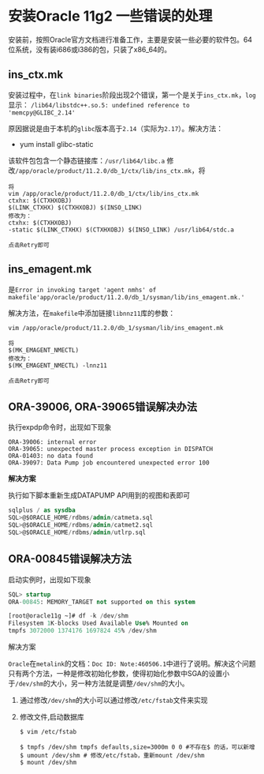 # 安装Oracle 11g2 一些错误的处理

安装前，按照Oracle官方文档进行准备工作，主要是安装一些必要的软件包。64位系统，没有装i686或i386的包，只装了x86_64的。

## ins_ctx.mk

安装过程中，在`link binaries`阶段出现2个错误，第一个是关于`ins_ctx.mk`，`log`显示：
`/lib64/libstdc++.so.5: undefined reference to 'memcpy@GLIBC_2.14'`

原因据说是由于本机的`glibc`版本高于`2.14`（实际为`2.17`）。解决方法：

* yum install glibc-static

该软件包包含一个静态链接库：`/usr/lib64/libc.a`
修改`/app/oracle/product/11.2.0/db_1/ctx/lib/ins_ctx.mk`，将

```vim
将
vim /app/oracle/product/11.2.0/db_1/ctx/lib/ins_ctx.mk
ctxhx: $(CTXHXOBJ)
$(LINK_CTXHX) $(CTXHXOBJ) $(INSO_LINK)
修改为：
ctxhx: $(CTXHXOBJ)
-static $(LINK_CTXHX) $(CTXHXOBJ) $(INSO_LINK) /usr/lib64/stdc.a

点击Retry即可
```

## ins_emagent.mk

是`Error in invoking target 'agent nmhs' of makefile'app/oracle/product/11.2.0/db_1/sysman/lib/ins_emagent.mk.'`

解决方法，在`makefile`中添加链接`libnnz11`库的参数：

```vim
vim /app/oracle/product/11.2.0/db_1/sysman/lib/ins_emagent.mk

将
$(MK_EMAGENT_NMECTL)
修改为：
$(MK_EMAGENT_NMECTL) -lnnz11

点击Retry即可
```

## ORA-39006, ORA-39065错误解决办法

执行expdp命令时，出现如下现象

```vim
ORA-39006: internal error  
ORA-39065: unexpected master process exception in DISPATCH  
ORA-01403: no data found  
ORA-39097: Data Pump job encountered unexpected error 100
```

**解决方案**

执行如下脚本重新生成DATAPUMP API用到的视图和表即可

```sql
sqlplus / as sysdba
SQL>@$ORACLE_HOME/rdbms/admin/catmeta.sql 
SQL>@$ORACLE_HOME/rdbms/admin/catmet2.sql 
SQL>@$ORACLE_HOME/rdbms/admin/utlrp.sql
```

## ORA-00845错误解决方法

启动实例时，出现如下现象

```sql
SQL> startup
ORA-00845: MEMORY_TARGET not supported on this system

[root@oracle11g ~]# df -k /dev/shm
Filesystem 1K-blocks Used Available Use% Mounted on
tmpfs 3072000 1374176 1697824 45% /dev/shm
```

解决方案

`Oracle`在`metalink`的文档：`Doc ID: Note:460506.1`中进行了说明。解决这个问题只有两个方法，一种是修改初始化参数，使得初始化参数中SGA的设置小于`/dev/shm`的大小，另一种方法就是调整`/dev/shm`的大小。

1. 通过修改`/dev/shm`的大小可以通过修改`/etc/fstab`文件来实现
2. 修改文件,启动数据库

    ```shell
    $ vim /etc/fstab

    $ tmpfs /dev/shm tmpfs defaults,size=3000m 0 0 #不存在$ 的话，可以新增
    $ umount /dev/shm # 修改/etc/fstab，重新mount /dev/shm
    $ mount /dev/shm
    ```
